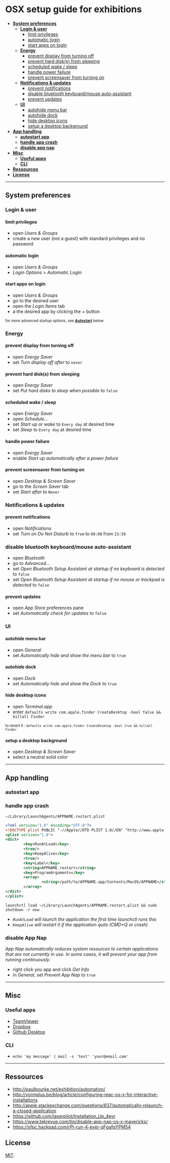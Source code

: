 # OSX setup guide for exhibitions

+ **[System preferences](#system-preferences)**
  + **[Login & user](#login--user)**
    + [limit privileges](#limit-privileges)
    + [automatic login](#automatic-login)
    + [start apps on login](#start-apps-on-login)
  + **[Energy](#energy)**
    + [prevent display from turning off](#prevent-display-from-turning-off)
    + [prevent hard disk(s) from sleeping](#prevent-hard-disks-from-sleeping)
    + [scheduled wake / sleep](#scheduled-wake--sleep)
    + [handle power failure](#handle-power-failure)
    + [prevent screensaver from turning on](#prevent-screensaver-from-turning-on)
  + **[Notifications & updates](#notifications--updates)**
    + [prevent notifications](#prevent-notifications)
    + [disable bluetooth keyboard/mouse auto-assistant](#disable-bluetooth-keyboardmouse-auto-assistant)
    + [prevent updates](#prevent-updates)
  + **[UI](#ui)**
    + [autohide menu bar](#autohide-menu-bar)
    + [autohide dock](#autohide-dock)
    + [hide desktop icons](#hide-desktop-icons)
    + [setup a desktop background](#setup-a-desktop-background)
+ **[App handling](#app-handling)**
  + **[autostart app](#autostart-app)**
  + **[handle app crash](#handle-app-crash)**
  + **[disable app nap](#disable-app-nap)**
+ **[Misc](#misc)**
  + **[Useful apps](#useful-apps)**
  + **[CLI](#cli)**
+ **[Ressources](#ressources)**
+ **[License](#license)**




--- 

## System preferences

### Login & user

#### limit privileges
+ open _Users & Groups_
+ create a new user (not a guest) with standard privileges and no password

#### automatic login
+ open _Users & Groups_
+ _Login Options_ > _Automatic Login_

#### start apps on login
+ open _Users & Groups_
+ go to the desired user
+ open the _Login Items_ tab
+ a the desired app by clicking the _+_ button

<sup>for more advanced startup options, see **[Autostart](autostart)** below</sup>

### Energy

#### prevent display from turning off
+ open _Energy Saver_
+ set _Turn display off after_ to `never`

#### prevent hard disk(s) from sleeping
+ open _Energy Saver_
+ set _Put hard disks to sleep when possible_ to `false`

#### scheduled wake / sleep
+ open _Energy Saver_
+ open _Schedule..._
+ set _Start up or wake_ to `Every day` at desired time
+ set _Sleep_ to `Every day` at desired time

#### handle power failure
+ open _Energy Saver_
+ enable _Start up automatically after a power failure_

#### prevent screensaver from turning on
+ open _Desktop & Screen Saver_
+ go to the _Screen Saver_ tab
+ set _Start after_ to `Never`

### Notifications & updates

#### prevent notifications
+ open _Notifications_
+ set _Turn on Do Not Disturb_ to `from` to `00:00` from `23:59`

### disable bluetooth keyboard/mouse auto-assistant
+ open _Bluetooth_
+ go to _Advanced..._
+ set _Open Bluetooth Setup Assistant at startup if no keyboard is detected_ to `false`
+ set _Open Bluetooth Setup Assistant at startup if no mouse or trackpad is detected_ to `false`

#### prevent updates
+ open _App Store_ preferences pane
+ set _Automatically check for updates_ to `false`

### UI

#### autohide menu bar
+ open _General_
+ set _Automatically hide and show the menu bar_ to `true`

#### autohide dock
+ open _Dock_
+ set _Automatically hide and show the Dock_ to `true`

#### hide desktop icons
+ open _Terminal.app_
+ enter `defaults write com.apple.finder CreateDesktop -bool false && killall Finder`

<sup>to revert it : `defaults write com.apple.finder CreateDesktop -bool true && killall Finder`</sup>

#### setup a desktop background
+ open _Desktop & Screen Saver_
+ select a neutral solid color

---
## App handling

### autostart app

### handle app crash
`~/Library/LaunchAgents/APPNAME.restart.plist`
```xml
<?xml version="1.0" encoding="UTF-8"?>
<!DOCTYPE plist PUBLIC "-//Apple//DTD PLIST 1.0//EN" "http://www.apple.com/DTDs/PropertyList-1.0.dtd">
<plist version="1.0">
<dict>
        <key>RunAtLoad</key>  
        <true/>  
        <key>KeepAlive</key>
        <true/>
        <key>Label</key>
        <string>APPNAME.restart</string>
        <key>ProgramArguments</key>
        <array>
                <string>/path/to/APPNAME.app/Contents/MacOS/APPNAME</string>
        </array>
</dict>
</plist>
```

`launchctl load ~/Library/LaunchAgents/APPNAME.restart.plist && sudo shutdown -r now
`

+ _`RunAtLoad` will launch the application the first time launchctl runs this_
+ _`KeepAlive` will restart it if the application quits (CMD+Q or crash)_

### disable App Nap
_App Nap automatically reduces system resources to certain applications that are not currently in use. In some cases, it will prevent your app from running continuously._
+ right click you app and click _Get Info_
+ in _General_, set _Prevent App Nap_ to `true`

---
## Misc

### Useful apps
+ [TeamViewer](https://www.teamviewer.com/)
+ [Dropbox](https://www.dropbox.com/)
+ [Github Desktop]()

### CLI
+ `echo 'my message' | mail -s 'test' 'your@email.com'`

---
## Ressources
+ http://paulbourke.net/exhibition/automation/
+ http://vormplus.be/blog/article/configuring-mac-os-x-for-interactive-installations
+ http://apple.stackexchange.com/questions/837/automatically-relaunch-a-closed-application
+ https://github.com/laserpilot/Installation_Up_4evr
+ https://www.tekrevue.com/tip/disable-app-nap-os-x-mavericks/
+ https://sfpc.hackpad.com/rPi-run-4-ever-qFgafqYPM54

## License
[MIT](https://tldrlegal.com/license/mit-license).
